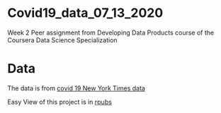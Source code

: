 # Covid19_data_07_13_2020
Week 2 Peer assignment from Developing Data Products course of the Coursera Data Science Specialization

# Data
The data is from [covid 19 New York Times data](https://github.com/nytimes/covid-19-data)

Easy View of this project is in [rpubs](https://rpubs.com/dongjun819/639346)
